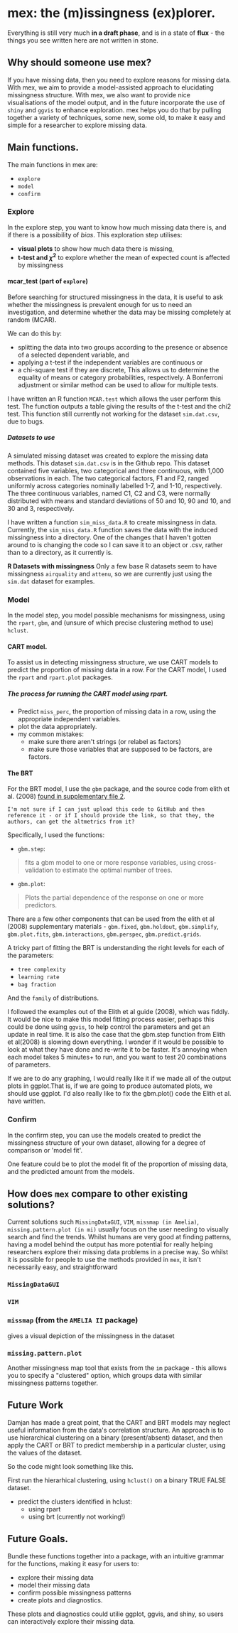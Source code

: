 # mex: the (m)issingness (ex)plorer.

Everything is still very much **in a draft phase**, and is in a state of **flux** - the things you see written here are not written in stone.

## Why should someone use mex?
If you have missing data, then you need to explore reasons for missing data. With mex, we aim to provide a model-assisted approach to elucidating missingness structure.  With mex, we also want to provide nice visualisations of the model output, and in the future incorporate the use of `shiny` and `ggvis` to enhance exploration. mex helps you do that by pulling together a variety of techniques, some new, some old, to make it easy and simple for a researcher to explore missing data. 

## Main functions.
The main functions in mex are:

- `explore`
- `model`
- `confirm`

### Explore
In the explore step, you want to know how much missing data there is, and if there is a possibility of _bias_.  This exploration step utilises:
- **visual plots** to show how much data there is missing, 
- **t-test and $\chi^2$** to explore whether the mean of expected count is affected by missingness

#### mcar_test (part of `explore`)
Before searching for structured missingness in the data, it is useful to ask whether the missingness is prevalent enough for us to need an investigation, and determine whether the data may be missing completely at random (MCAR).

We can do this by:

- splitting the data into two groups according to the presence or absence of a selected dependent variable, and
- applying a t-test if the independent variables are continuous or
- a chi-square test if they are discrete, 
This allows us to determine the equality of means or category probabilities, respectively. A Bonferroni adjustment or similar method can be used to allow for multiple tests.

I have written an R function `MCAR.test` which allows the user perform this test.  The function outputs a table giving the results of the t-test and the chi2 test.  This function still currently not working for the dataset `sim.dat.csv`, due to bugs.

##### Datasets to use
A simulated missing dataset was created to explore the missing data methods.  This dataset `sim.dat.csv` is in the Github repo. This dataset contained five variables, two categorical and three continuous, with 1,000 observations in each. The two categorical factors, F1 and F2, ranged uniformly across categories nominally labelled 1-7, and 1-10, respectively.  The three continuous variables, named C1, C2 and C3, were normally distributed with means and standard deviations of 50 and 10, 90 and 10, and 30 and 3, respectively.

I have written a function `sim_miss_data.R` to create missingness in data. Currently, the `sim_miss_data.R` function saves the data with the induced missingness into a directory.  One of the changes that I haven't gotten around to is changing the code so I can save it to an object or .csv, rather than to a directory, as it currently is.

**R Datasets with missingness** Only a few base R datasets seem to have missingness `airquality` and `attenu`, so we are currently just using the `sim.dat` dataset for examples.

### Model
In the model step, you model possible mechanisms for missingness, using the `rpart`, `gbm`, and (unsure of which precise clustering method to use) `hclust`.

#### CART model.
To assist us in detecting missingness structure, we use CART models to predict the proportion of missing data in a row. For the CART model, I used the `rpart` and `rpart.plot` packages.

##### The process for running the CART model using rpart.
- Predict `miss_perc`, the proportion of missing data in a row,  using the appropriate independent variables.
- plot the data appropriately.
- my common mistakes:
    + make sure there aren't strings (or relabel as factors)
    + make sure those variables that are supposed to be factors, are factors.


#### The BRT
For the BRT model, I use the `gbm` package, and the source code from elith et al. (2008)  [found in supplementary file 2](http://onlinelibrary.wiley.com/doi/10.1111/j.1365-2656.2008.01390.x/suppinfo). 

```
I'm not sure if I can just upload this code to GitHub and then reference it - or if I should provide the link, so that they, the authors, can get the altmetrics from it?
```

Specifically, I used the functions:
- `gbm.step`:

> fits a gbm model to one or more response variables, using cross-validation to estimate the optimal number of trees.

- `gbm.plot`:

> Plots the partial dependence of the response on one or more predictors.

There are a few other components that can be used from the elith et al (2008) supplementary materials - `gbm.fixed`, `gbm.holdout`, `gbm.simplify`, `gbm.plot.fits`, `gbm.interactions`, `gbm.perspec`, `gbm.predict.grids`. 

A tricky part of fitting the BRT is understanding the right levels for each of the parameters:

- `tree complexity`
- `learning rate`
- `bag fraction`

And the `family` of distributions.

I followed the examples out of the Elith et al guide (2008), which was fiddly.  It would be nice to make this model fitting process easier, perhaps this could be done using `ggvis`, to help control the parameters and get an update in real time.  It is also the case that the gbm.step function from Elith et al(2008) is slowing down everything.  I wonder if it would be possible to look at what they have done and re-write it to be faster.  It's annoying when each model takes 5 minutes+ to run, and you want to test 20 combinations of parameters.

If we are to do any graphing, I would really like it if we made all of the output plots in ggplot.That is, if we are going to produce automated plots, we should use ggplot.  I'd also really like to fix the gbm.plot() code the Elith et al. have written.

### Confirm
In the confirm step, you can use the models created to predict the missingness structure of your own dataset, allowing for a degree of comparison or 'model fit'.

One feature could be to plot the model fit of the proportion of missing data, and the predicted amount from the models.

## How does `mex` compare to other existing solutions?
Current solutions such `MissingDataGUI`, `VIM`, `missmap (in Amelia)`, `missing.pattern.plot (in mi)` usually focus on the user needing to visually search and find the trends. Whilst humans are very good at finding patterns, having a model behind the output has more potential for really helping researchers explore their missing data problems in a precise way.  So whilst it is possible for people to use the methods provided in `mex`, it isn't necessarily easy, and straightforward

### `MissingDataGUI`

### `VIM`

### `missmap` (from the `AMELIA II` package)
gives a visual depiction of the missingness in the dataset

### `missing.pattern.plot` 
Another missingness map tool that exists from the `im` package - this allows you to specify a "clustered" option, which groups data with similar missingness patterns together.

## Future Work
Damjan has made a great point, that the CART and BRT models may neglect useful information from the data's correlation structure.  An approach is to use hierarchical clustering on a binary (present/absent) dataset, and then apply the CART or BRT to predict membership in a particular cluster, using the values of the dataset.

So the code might look something like this.

First run the hierarhical clustering, using `hclust()` on a binary TRUE FALSE dataset.
- predict the clusters identified in hclust:
    + using rpart
    + using brt (currently not working!)

## Future Goals.
Bundle these functions together into a package, with an intuitive grammar for the functions, making it easy for users to:

- explore their missing data
- model their missing data 
- confirm possible missingness patterns 
- create plots and diagnostics. 

These plots and diagnostics could utilie ggplot, ggvis, and shiny, so users can interactively explore their missing data.
